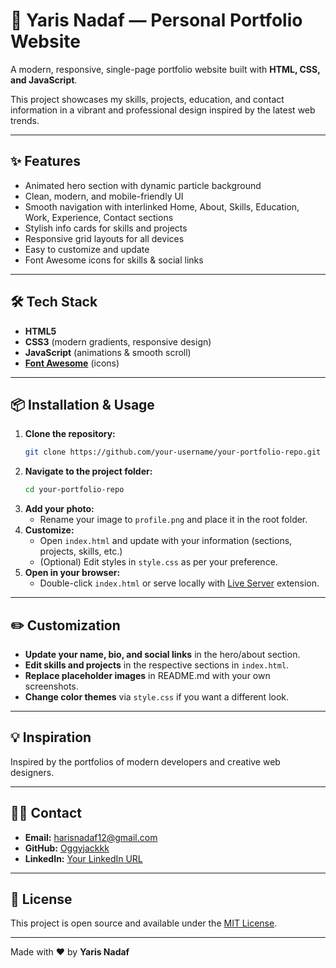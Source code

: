 # 🌟 Yaris Nadaf — Personal Portfolio Website

A modern, responsive, single-page portfolio website built with **HTML, CSS, and JavaScript**.

This project showcases my skills, projects, education, and contact information in a vibrant and professional design inspired by the latest web trends.


---

## ✨ Features

- Animated hero section with dynamic particle background
- Clean, modern, and mobile-friendly UI
- Smooth navigation with interlinked Home, About, Skills, Education, Work, Experience, Contact sections
- Stylish info cards for skills and projects
- Responsive grid layouts for all devices
- Easy to customize and update
- Font Awesome icons for skills & social links

---

## 🛠️ Tech Stack

- **HTML5**
- **CSS3** (modern gradients, responsive design)
- **JavaScript** (animations & smooth scroll)
- [**Font Awesome**](https://fontawesome.com/) (icons)

---

## 📦 Installation & Usage

1. **Clone the repository:**
    ```bash
    git clone https://github.com/your-username/your-portfolio-repo.git
    ```
2. **Navigate to the project folder:**
    ```bash
    cd your-portfolio-repo
    ```
3. **Add your photo:**
    - Rename your image to `profile.png` and place it in the root folder.
4. **Customize:**
    - Open `index.html` and update with your information (sections, projects, skills, etc.)
    - (Optional) Edit styles in `style.css` as per your preference.
5. **Open in your browser:**
    - Double-click `index.html` or serve locally with [Live Server](https://marketplace.visualstudio.com/items?itemName=ritwickdey.LiveServer) extension.

---

## ✏️ Customization

- **Update your name, bio, and social links** in the hero/about section.
- **Edit skills and projects** in the respective sections in `index.html`.
- **Replace placeholder images** in README.md with your own screenshots.
- **Change color themes** via `style.css` if you want a different look.

---

## 💡 Inspiration

Inspired by the portfolios of modern developers and creative web designers.

---

## 🙋‍♂️ Contact

- **Email:** [harisnadaf12@gmail.com](mailto:harisnadaf12@gmail.com)
- **GitHub:** [Oggyjackkk](https://github.com/YarisHaris)
- **LinkedIn:** [Your LinkedIn URL](https://linkedin.com/)

---

## 📝 License

This project is open source and available under the [MIT License](LICENSE).

---

Made with ❤️ by **Yaris Nadaf**
